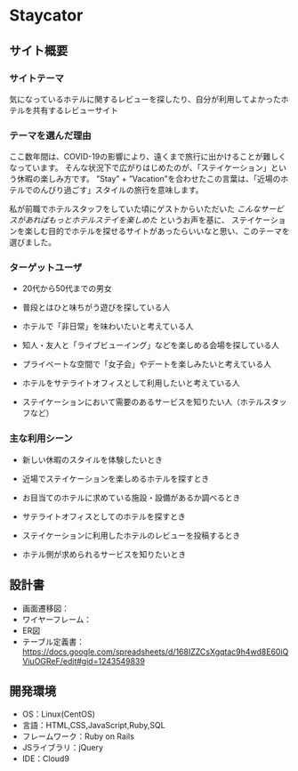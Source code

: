 # Staycator

## サイト概要

### サイトテーマ
気になっているホテルに関するレビューを探したり、自分が利用してよかったホテルを共有するレビューサイト

### テーマを選んだ理由
ここ数年間は、COVID-19の影響により、遠くまで旅行に出かけることが難しくなっています。
そんな状況下で広がりはじめたのが、「ステイケーション」という休暇の楽しみ方です。
”Stay” + ”Vacation”を合わせたこの言葉は、「近場のホテルでのんびり過ごす」スタイルの旅行を意味します。

私が前職でホテルスタッフをしていた頃にゲストからいただいた
*こんなサービスがあればもっとホテルステイを楽しめた* というお声を基に、
ステイケーションを楽しむ目的でホテルを探せるサイトがあったらいいなと思い、このテーマを選びました。

### ターゲットユーザ
- 20代から50代までの男女

- 普段とはひと味ちがう遊びを探している人
- ホテルで「非日常」を味わいたいと考えている人
- 知人・友人と「ライブビューイング」などを楽しめる会場を探している人
- プライベートな空間で「女子会」やデートを楽しみたいと考えている人

- ホテルをサテライトオフィスとして利用したいと考えている人

- ステイケーションにおいて需要のあるサービスを知りたい人（ホテルスタッフなど）

### 主な利用シーン
- 新しい休暇のスタイルを体験したいとき
- 近場でステイケーションを楽しめるホテルを探すとき
- お目当てのホテルに求めている施設・設備があるか調べるとき

- サテライトオフィスとしてのホテルを探すとき

- ステイケーションに利用したホテルのレビューを投稿するとき

- ホテル側が求められるサービスを知りたいとき

## 設計書
- 画面遷移図：
- ワイヤーフレーム：
- ER図
- テーブル定義書：https://docs.google.com/spreadsheets/d/168IZZCsXgqtac9h4wd8E60iQViuOGReF/edit#gid=1243549839

## 開発環境
- OS：Linux(CentOS)
- 言語：HTML,CSS,JavaScript,Ruby,SQL
- フレームワーク：Ruby on Rails
- JSライブラリ：jQuery
- IDE：Cloud9

<!--## 使用素材-->
<!--- 外部サービスの画像素材・音声素材を使用した場合は、必ずサービス名とURLを明記してください。-->
<!--- 使用しない場合は、使用素材の項目をREADMEから削除してください。-->